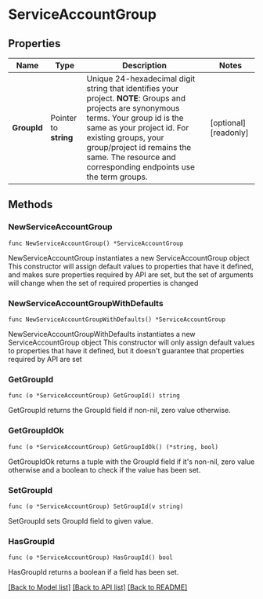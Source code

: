 # ServiceAccountGroup

## Properties

Name | Type | Description | Notes
------------ | ------------- | ------------- | -------------
**GroupId** | Pointer to **string** | Unique 24-hexadecimal digit string that identifies your project. **NOTE**: Groups and projects are synonymous terms. Your group id is the same as your project id. For existing groups, your group/project id remains the same. The resource and corresponding endpoints use the term groups. | [optional] [readonly] 

## Methods

### NewServiceAccountGroup

`func NewServiceAccountGroup() *ServiceAccountGroup`

NewServiceAccountGroup instantiates a new ServiceAccountGroup object
This constructor will assign default values to properties that have it defined,
and makes sure properties required by API are set, but the set of arguments
will change when the set of required properties is changed

### NewServiceAccountGroupWithDefaults

`func NewServiceAccountGroupWithDefaults() *ServiceAccountGroup`

NewServiceAccountGroupWithDefaults instantiates a new ServiceAccountGroup object
This constructor will only assign default values to properties that have it defined,
but it doesn't guarantee that properties required by API are set

### GetGroupId

`func (o *ServiceAccountGroup) GetGroupId() string`

GetGroupId returns the GroupId field if non-nil, zero value otherwise.

### GetGroupIdOk

`func (o *ServiceAccountGroup) GetGroupIdOk() (*string, bool)`

GetGroupIdOk returns a tuple with the GroupId field if it's non-nil, zero value otherwise
and a boolean to check if the value has been set.

### SetGroupId

`func (o *ServiceAccountGroup) SetGroupId(v string)`

SetGroupId sets GroupId field to given value.

### HasGroupId

`func (o *ServiceAccountGroup) HasGroupId() bool`

HasGroupId returns a boolean if a field has been set.

[[Back to Model list]](../README.md#documentation-for-models) [[Back to API list]](../README.md#documentation-for-api-endpoints) [[Back to README]](../README.md)


